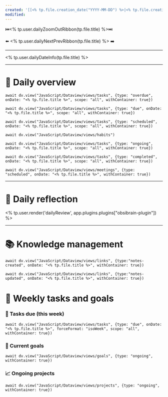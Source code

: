 ```yaml
---
created: '[[<% tp.file.creation_date("YYYY-MM-DD") %>|<% tp.file.creation_date("dddd, Do MMMM YYYY, HH:mm") %>]]'
modified:
---
```


⏮️<% tp.user.dailyZoomOutRibbon(tp.file.title) %>⏭️

⬅️ <% tp.user.dailyNextPrevRibbon(tp.file.title) %> ➡️

---

<% tp.user.dailyDateInfo(tp.file.title) %>

---

# 📝 Daily overview

```dataviewjs
await dv.view("JavaScript/Dataview/views/tasks", {type: "overdue", onDate: "<% tp.file.title %>", scope: "all", withContainer: true})
```
```dataviewjs
await dv.view("JavaScript/Dataview/views/tasks", {type: "due", onDate: "<% tp.file.title %>", scope: "all", withContainer: true})
```
```dataviewjs
await dv.view("JavaScript/Dataview/views/tasks", {type: "scheduled", onDate: "<% tp.file.title %>", scope: "all", withContainer: true})
```
```dataviewjs
await dv.view("JavaScript/Dataview/views/habits")
```
```dataviewjs
await dv.view("JavaScript/Dataview/views/tasks", {type: "ongoing", onDate: "<% tp.file.title %>", scope: "all", withContainer: true})
```
```dataviewjs
await dv.view("JavaScript/Dataview/views/tasks", {type: "completed", onDate: "<% tp.file.title %>", scope: "all", withContainer: true})
```
```dataviewjs
await dv.view("JavaScript/Dataview/views/meetings", {type: "scheduled", onDate: "<% tp.file.title %>", withContainer: true})
```

---

# 🧠 Daily reflection

<% tp.user.render('dailyReview', app.plugins.plugins["obsibrain-plugin"]) %>

---

# 📚 Knowledge management

```dataviewjs
await dv.view("JavaScript/Dataview/views/links", {type:"notes-created", onDate: "<% tp.file.title %>", withContainer: true})
```

```dataviewjs
await dv.view("JavaScript/Dataview/views/links", {type:"notes-updated", onDate: "<% tp.file.title %>", withContainer: true})
```

# 🎯 Weekly tasks and goals

### 📅 Tasks due (this week)
```dataviewjs
await dv.view("JavaScript/Dataview/views/tasks", {type: "due", onDate: "<% tp.file.title %>", forceFormat: "isoWeek", scope: "all", withContainer: true})
```

### 🎯 Current goals
```dataviewjs
await dv.view("JavaScript/Dataview/views/goals", {type: "ongoing", withContainer: true})
```

### 📈 Ongoing projects
```dataviewjs
await dv.view("JavaScript/Dataview/views/projects", {type: "ongoing", withContainer: true})
```
